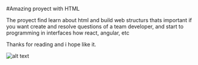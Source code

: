 #Amazing proyect with HTML

The proyect find learn about html and build web structurs thats important if you want create and resolve questions of a team developer, and start to programming in interfaces how react, angular, etc

Thanks for reading and i hope like it.

![alt text](https://img.freepik.com/free-vector/thank-you-lettering_1262-7412.jpg?w=740&t=st=1679334676~exp=1679335276~hmac=173a93c82c499602c11adc93d07ecfc9758780a7c8bc788beb0605c5bdb807ab)
